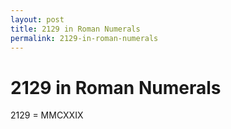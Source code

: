 ```yaml
---
layout: post
title: 2129 in Roman Numerals
permalink: 2129-in-roman-numerals
---
```


# 2129 in Roman Numerals

2129 = MMCXXIX
